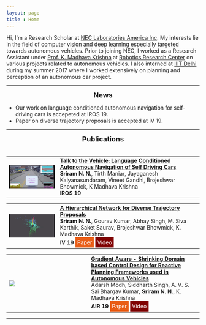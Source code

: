 ```yaml
---
layout: page
title : Home
---
```

<style>
a.paper:link, a.paper:visited {
  background-color: #E95D16;
  color: white;
  padding: 5px 5px;
  text-align: center;
  text-decoration: none;
  display: inline-block;
}

a.paper:hover, a.paper:active {
  background-color: red;
}
a.video:link, a.video:visited {
  background-color: #800000;
  color: white;
  padding: 5px 5px;
  text-align: center;
  text-decoration: none;
  display: inline-block;
}

a.video:hover, a.video:active {
  background-color: red;
}
</style>


Hi, I'm a Research Scholar at <a href="http://www.nec-labs.com">NEC Laboratories America Inc</a>. My interests lie in the field of computer vision and deep learning especially targeted towards autonomous vehicles. Prior to joining NEC, I worked as a Research Assistant under <a href="https://www.iiit.ac.in/people/faculty/mkrishna/">Prof. K. Madhava Krishna</a> at <a href="https://robotics.iiit.ac.in/">Robotics Research Center</a> on various projects related to autonomous vehicles. I also interned at <a href="https://www.iiitd.ac.in">IIIT Delhi</a> during my summer 2017 where I worked extensively on planning and perception of an autonomous car project.

<hr/>
<font size="4">
<div align="center"><b>News</b></div>
</font>

* Our work on language conditioned autonomous navigation for self-driving cars is accepeted at IROS 19.
* Paper on diverse trajectory proposals is accepted at IV 19.

<hr/>
<font size="4">
<div align="center"><b>Publications</b></div> <br/>
</font>

<table>
  <tr>
    <td width="25%">    <img src="/images/iros19.gif" align="left" width="200"/>    </td>
    <td width="70%">    <a href="http://web2py.iiit.ac.in/research_centres/publications/download/inproceedings.pdf.b690ffa4bab5b49a.49524f53323031392e706466.pdf"> 
    <strong> Talk to the Vehicle: Language Conditioned Autonomous Navigation of Self Driving Cars</strong> </a> <br/> 
     <strong>Sriram N. N.</strong>, Tirth Maniar, Jayaganesh Kalyanasundaram, Vineet Gandhi, Brojeshwar Bhowmick, K Madhava Krishna<br/> 
    <strong> IROS 19</strong> &nbsp; 
    </td> 
  </tr>
</table>

<table>
  <tr>
    <td width="25%">    <img src="/images/iv19.gif" align="left" width="200"/>    </td>
    <td width="70%">    <a href="https://arxiv.org/pdf/1906.03584.pdf"> 
    <strong> A Hierarchical Network for Diverse Trajectory Proposals </strong> </a> <br/> 
    <strong>Sriram N. N.</strong>, Gourav Kumar, Abhay Singh, M. Siva Karthik, Saket Saurav, Brojeshwar Bhowmick, K. Madhava Krishna<br/> 
    <strong> IV 19 </strong> <a class="paper" href="https://arxiv.org/pdf/1906.03584.pdf"> Paper </a> 
    <a class="video" href="https://www.youtube.com/watch?v=cvq2dFS-dZo"> Video </a> &nbsp; 
    </td> 
  </tr>
</table>

<table>
  <tr>
    <td width="25%">   <img src="/images/air19.gif" align="left" width="200"/>    </td>
    <td width="70%">    <a href="https://arxiv.org/pdf/1804.08679.pdf"> 
    <strong> Gradient Aware - Shrinking Domain based Control Design for Reactive Planning Frameworks used in Autonomous Vehicles </strong> </a> <br/> 
     Adarsh Modh, Siddharth Singh, A. V. S. Sai Bhargav Kumar, <strong>Sriram N. N.</strong>, K. Madhava Krishna<br/> 
    <strong> AIR 19 </strong> <a class="paper" href="https://arxiv.org/pdf/1804.08679.pdf"> Paper </a> <a class="video" href="https://www.youtube.com/watch?v=Yf4F0dvkwQE"> Video </a> &nbsp; 
    </td> 
  </tr>
</table>
<hr />
<!-- <font size="2">
<div align="center"><b>I am privileged to be associated with the following</b></div>
<table text-align="center">
<tr><td align="center"><a href='http://cvlab-dresden.de/'><img src='images/vll_hd_logo.png' width='100'></a></td> <td align="center"><a href='http://iiit.ac.in'><img src='images/iiit.png' width='80'></a></td>  <td align="center"><a href='http://www.fp-robotics.com/'><img src='images/fp.png' width='70'></a></td>  <td align="center"><a href='http://www.siemens.com'><img src='images/siemens.jpeg' width='70'></a></td>  <td align="center"><a href='http://arl.nus.edu.sg/twiki6/bin/view/ARL'><img src='images/nus.jpg' width='70'></a></td> </tr>

<tr><td align="center">PhD</td><td align="center">Bachelor's &amp; Master's</td><td align="center">Intern</td><td align="center"> Intern</td><td align="center">Intern</td></tr>
</table>
</font>
<hr/> -->





